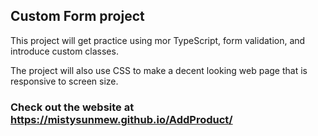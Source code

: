 ## Custom Form project

This project will get practice using mor TypeScript, form validation, and introduce custom classes.

The project will also use CSS to make a decent looking web page that is responsive to screen size.


### Check out the website at https://mistysunmew.github.io/AddProduct/
